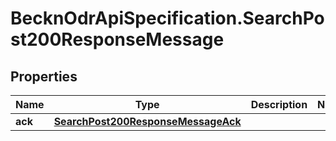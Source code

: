 # BecknOdrApiSpecification.SearchPost200ResponseMessage

## Properties

Name | Type | Description | Notes
------------ | ------------- | ------------- | -------------
**ack** | [**SearchPost200ResponseMessageAck**](SearchPost200ResponseMessageAck.md) |  | 


